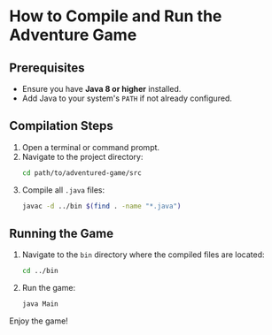 # How to Compile and Run the Adventure Game

## Prerequisites
- Ensure you have **Java 8 or higher** installed.
- Add Java to your system's `PATH` if not already configured.

## Compilation Steps
1. Open a terminal or command prompt.
2. Navigate to the project directory:
   ```sh
   cd path/to/adventured-game/src
   ```
3. Compile all `.java` files:
   ```sh
   javac -d ../bin $(find . -name "*.java")
   ```

## Running the Game
1. Navigate to the `bin` directory where the compiled files are located:
   ```sh
   cd ../bin
   ```
2. Run the game:
   ```sh
   java Main
   ```

Enjoy the game!